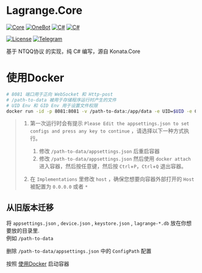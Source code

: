 # Lagrange.Core

[![Core](https://img.shields.io/badge/Lagrange-Core-blue)](#)
[![OneBot](https://img.shields.io/badge/Lagrange-OneBot-blue)](#)
[![C#](https://img.shields.io/badge/Core-%20.NET_6-blue)](#)
[![C#](https://img.shields.io/badge/OneBot-%20.NET_7-blue)](#)

[![License](https://img.shields.io/static/v1?label=LICENSE&message=GPL-3.0&color=lightrey)](#)
[![Telegram](https://img.shields.io/endpoint?url=https%3A%2F%2Ftelegram-badge-4mbpu8e0fit4.runkit.sh%2F%3Furl%3Dhttps%3A%2F%2Ft.me%2F%2B6HNTeJO0JqtlNmRl)](https://t.me/+6HNTeJO0JqtlNmRl)

基于 NTQQ协议 的实现，纯 C# 编写，源自 Konata.Core

# 使用Docker

```bash
# 8081 端口用于正向 WebSocket 和 Http-post
# /path-to-data 被用于存储程序运行时产生的文件
# UID Env 和 GID Env 用于设置文件权限
docker run -id -p 8081:8081 -v /path-to-data:/app/data -e UID=$UID -e GID=$(id -g) ghcr.io/lagrangedev/lagrange.onebot:edge
```

> 1. 第一次运行时会有提示 `Please Edit the appsettings.json to set configs and press any key to continue` ，请选择以下一种方式执行。
>
>    1. 修改 `/path-to-data/appsettings.json` 后重启容器
>    2. 修改 `/path-to-data/appsettings.json` 然后使用 `docker attach` 进入容器，然后按任意键，然后按 `Ctrl`+`P`，`Ctrl`+`Q` 退出容器。
>
> 2. 在 `Implementations` 里修改 `host` ，确保您想要向容器外部打开的 `Host` 被配置为 `0.0.0.0` 或者 `*`

## 从旧版本迁移

将 `appsettings.json` , `device.json` , `keystore.json` , `lagrange-*.db` 放在你想要放的目录里.  
例如 `/path-to-data`

删除 `/path-to-data/appsettings.json` 中的 `ConfigPath` 配置

按照 [使用Docker](#使用Docker) 启动容器